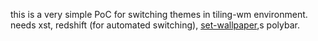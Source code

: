 this is a very simple PoC for switching themes in tiling-wm environment.
needs xst, redshift (for automated switching), [set-wallpaper](https://github.com/mjkillough/set-wallpaper),s polybar.